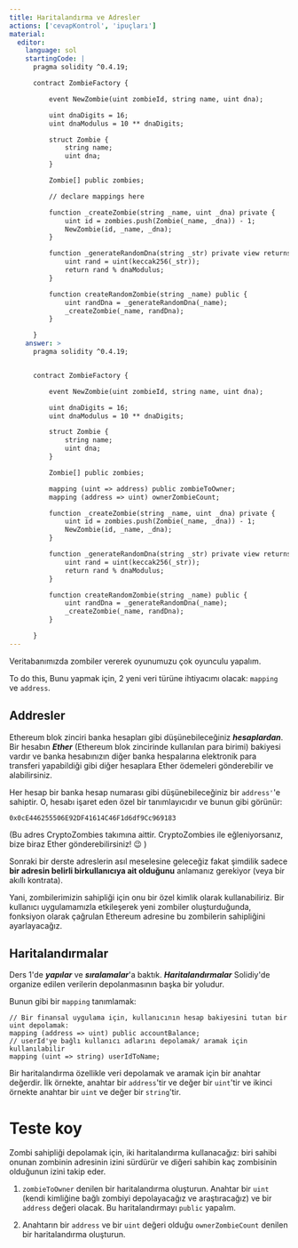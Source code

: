 ```yaml
---
title: Haritalandırma ve Adresler
actions: ['cevapKontrol', 'ipuçları']
material:
  editor:
    language: sol
    startingCode: |
      pragma solidity ^0.4.19;

      contract ZombieFactory {

          event NewZombie(uint zombieId, string name, uint dna);

          uint dnaDigits = 16;
          uint dnaModulus = 10 ** dnaDigits;

          struct Zombie {
              string name;
              uint dna;
          }

          Zombie[] public zombies;

          // declare mappings here

          function _createZombie(string _name, uint _dna) private {
              uint id = zombies.push(Zombie(_name, _dna)) - 1;
              NewZombie(id, _name, _dna);
          } 

          function _generateRandomDna(string _str) private view returns (uint) {
              uint rand = uint(keccak256(_str));
              return rand % dnaModulus;
          }

          function createRandomZombie(string _name) public {
              uint randDna = _generateRandomDna(_name);
              _createZombie(_name, randDna);
          }

      }
    answer: >
      pragma solidity ^0.4.19;


      contract ZombieFactory {

          event NewZombie(uint zombieId, string name, uint dna);

          uint dnaDigits = 16;
          uint dnaModulus = 10 ** dnaDigits;

          struct Zombie {
              string name;
              uint dna;
          }

          Zombie[] public zombies;

          mapping (uint => address) public zombieToOwner;
          mapping (address => uint) ownerZombieCount;

          function _createZombie(string _name, uint _dna) private {
              uint id = zombies.push(Zombie(_name, _dna)) - 1;
              NewZombie(id, _name, _dna);
          } 

          function _generateRandomDna(string _str) private view returns (uint) {
              uint rand = uint(keccak256(_str));
              return rand % dnaModulus;
          }

          function createRandomZombie(string _name) public {
              uint randDna = _generateRandomDna(_name);
              _createZombie(_name, randDna);
          }

      }
---
```


Veritabanımızda zombiler vererek oyunumuzu çok oyunculu yapalım.

To do this, Bunu yapmak için, 2 yeni veri türüne ihtiyacımı olacak: `mapping` ve `address`.

## Addresler

Ethereum blok zinciri banka hesapları gibi düşünebileceğiniz **_hesaplardan_**. Bir hesabın **_Ether_** (Ethereum blok zincirinde kullanılan para birimi) bakiyesi vardır ve banka hesabınızın diğer banka hespalarına elektronik para transferi yapabildiği gibi diğer hesaplara Ether ödemeleri gönderebilir ve alabilirsiniz. 

Her hesap bir banka hesap numarası gibi düşünebileceğiniz bir `address'`'e sahiptir. O, hesabı işaret eden özel bir tanımlayıcıdır ve bunun gibi görünür: 

`0x0cE446255506E92DF41614C46F1d6df9Cc969183`

(Bu adres CryptoZombies takımına aittir. CryptoZombies ile eğleniyorsanız, bize biraz Ether gönderebilirsiniz! 😉 )

Sonraki bir derste adreslerin asıl meselesine geleceğiz fakat şimdilik sadece **bir adresin belirli birkullanıcıya ait olduğunu** anlamanız gerekiyor (veya bir akıllı kontrata).

Yani, zombilerimizin sahipliği için onu bir özel kimlik olarak kullanabiliriz. Bir kullanıcı uygulamamızla etkileşerek yeni zombiler oluşturduğunda, fonksiyon olarak çağrulan Ethereum adresine bu zombilerin sahipliğini ayarlayacağız.

## Haritalandırmalar

Ders 1'de **_yapılar_** ve **_sıralamalar_**'a baktık. **_Haritalandırmalar_** Solidiy'de organize edilen verilerin depolanmasının başka bir yoludur.

Bunun gibi bir `mapping` tanımlamak:

```
// Bir finansal uygulama için, kullanıcının hesap bakiyesini tutan bir uint depolamak:
mapping (address => uint) public accountBalance;
// userId'ye bağlı kullanıcı adlarını depolamak/ aramak için kullanılabilir
mapping (uint => string) userIdToName;
```

Bir haritalandırma özellikle veri depolamak ve aramak için bir anahtar değerdir. İlk örnekte, anahtar bir `address`'tir ve değer bir `uint`'tir ve ikinci örnekte anahtar bir `uint` ve değer bir `string`'tir.

# Teste koy

Zombi sahipliği depolamak için, iki haritalandırma kullanacağız: biri sahibi onunan zombinin adresinin izini sürdürür ve diğeri sahibin kaç zombisinin olduğunun izini takip eder.

1. `zombieToOwner` denilen bir haritalandırma oluşturun. Anahtar bir `uint` (kendi kimliğine bağlı zombiyi depolayacağız ve araştıracağız) ve bir `address` değeri olacak. Bu haritalandırmayı `public` yapalım.

2. Anahtarın bir `address` ve bir `uint` değeri olduğu `ownerZombieCount` denilen bir haritalandırma oluşturun.
